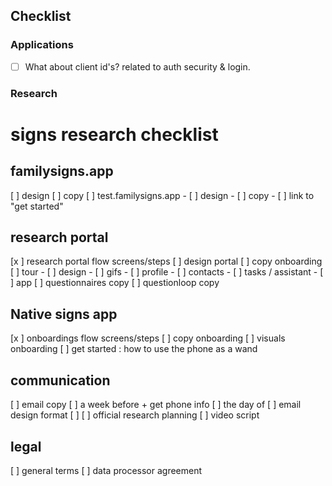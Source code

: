 ## Checklist

### Applications
- [ ] What about client id's? related to auth security & login.

### Research

# signs research checklist

## familysigns.app
[ ] design
[ ] copy
[ ] test.familysigns.app
	- [ ] design
	- [ ] copy
	- [ ] link to "get started"
	
## research portal
[x ] research portal flow screens/steps
[ ] design portal
[ ] copy onboarding
[ ] tour
	- [ ] design
	- [ ] gifs
		- [ ] profile
		- [ ] contacts
		- [ ] tasks / assistant
		- [ ] app
[ ] questionnaires copy
[ ] questionloop copy

## Native signs app
[x ] onboardings flow screens/steps
[ ] copy onboarding
[ ] visuals onboarding
	[ ] get started : how to use the phone as a wand

## communication
[ ] email copy
	[ ] a week before + get phone info
	[ ] the day of
[ ] email design format
[ ] 
[ ] official research planning
[ ] video script

## legal
[ ] general terms
[ ] data processor agreement
